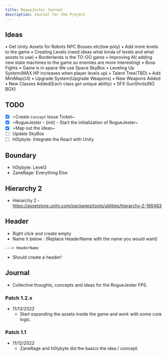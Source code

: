 ```yaml
---
title: RogueJester Journal
description: Journal for the Project
---
```

## Ideas

• Get Unity Assets for Robots NPC Bosses etc(low poly)
• Add more levels to the game
• Creating Levels (need ideas what kinda of levels and what assets to use)
• Borderlands is the TO-GO game
• Improving AI( adding new state machines to the game so enemies are more interesting)
• Boss Fights
• Game is in space We use Space SkyBox
• Leveling Up System(MAX HP increases when player levels up)
• Talent Tree(TBD)
• Add MiniMap(UI)
• Upgrade System(Upgrade Weapons)
• New Weapons Added
• New Classes Added(Each class got unique ability)
• SFX GunShots(NO BGX)

## TODO

- [x] ~Create `Concept` Issue Ticket~
- [x] ~RogueJester - (init) - Start the initialization of RogueJester~
- [x] ~Map out the ideas~
- [ ] Update SkyBox
- [ ] h0lybyte: Integrate the React with Unity

## Boundary

- h0lybyte: Level3
- ZaneRage: Everything Else

## Hierarchy 2

- Hierarchy 2 - <https://assetstore.unity.com/packages/tools/utilities/hierarchy-2-166483>

## Header

- Right click and create empty
- Name it below : (Replace HeaderName with the name you would want)

```shell
---> HeaderName
```

- Should create a header!

## Journal

- Collective thoughts, concepts and ideas for the RogueJester FPS.

### Patch 1.2.x

- 11/13/2022
  - Start expanding the assets inside the game and work with some core logic.

### Patch 1.1

- 11/12/2022
  - ZaneRage and h0lybyte did the basics the idea / concept.
